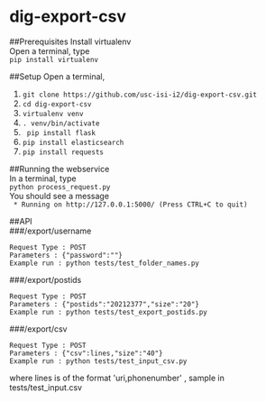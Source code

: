 # dig-export-csv

##Prerequisites
Install virtualenv  
Open a terminal, type  
```pip install virtualenv```

##Setup
Open a terminal,  
1. ```git clone https://github.com/usc-isi-i2/dig-export-csv.git```  
2. ```cd dig-export-csv```  
3. ```virtualenv venv```  
4. ```. venv/bin/activate```  
5. ``` pip install flask```  
6. ```pip install elasticsearch```  
7. ```pip install requests```  

##Running the webservice   
In a terminal, type   
```python process_request.py```  
You should see a message  
``` * Running on http://127.0.0.1:5000/ (Press CTRL+C to quit)```  

##API    
###/export/username
```      
Request Type : POST    
Parameters : {"password":""}    
Example run : python tests/test_folder_names.py
```   
###/export/postids
```
Request Type : POST    
Parameters : {"postids":"20212377","size":"20"}   
Example run : python tests/test_export_postids.py
```   
###/export/csv
```  
Request Type : POST    
Parameters : {"csv":lines,"size":"40"}  
Example run : python tests/test_input_csv.py  
```  
where lines is of the format 'uri,phonenumber' , sample in tests/test_input.csv




